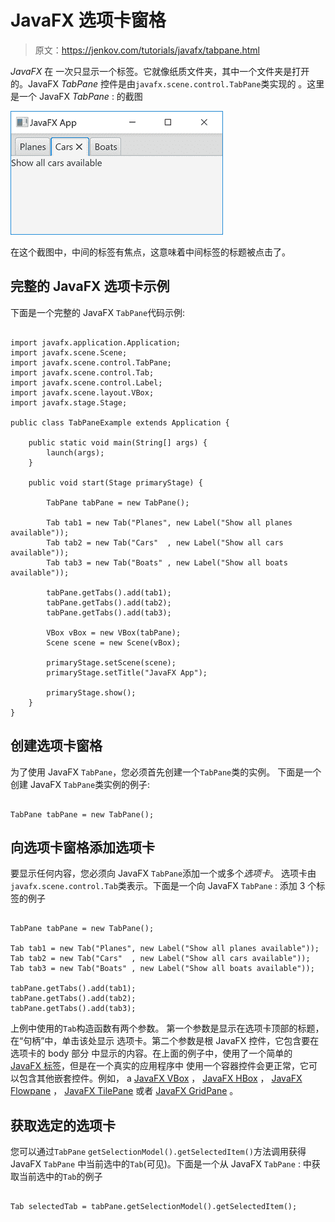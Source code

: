 # JavaFX 选项卡窗格

> 原文：<https://jenkov.com/tutorials/javafx/tabpane.html>

*JavaFX* 在 一次只显示一个标签。它就像纸质文件夹，其中一个文件夹是打开的。JavaFX *TabPane* 控件是由`javafx.scene.control.TabPane`类实现的 。这里是一个 JavaFX *TabPane* : 的截图

![Screenshot of JavaFX TabPane control with 3 tabs added.](img/2907f40bf97ae5681f70df8deecb68ba.png)

在这个截图中，中间的标签有焦点，这意味着中间标签的标题被点击了。

## 完整的 JavaFX 选项卡示例

下面是一个完整的 JavaFX `TabPane`代码示例:

```

import javafx.application.Application;
import javafx.scene.Scene;
import javafx.scene.control.TabPane;
import javafx.scene.control.Tab;
import javafx.scene.control.Label;
import javafx.scene.layout.VBox;
import javafx.stage.Stage;

public class TabPaneExample extends Application {

    public static void main(String[] args) {
        launch(args);
    }

    public void start(Stage primaryStage) {

        TabPane tabPane = new TabPane();

        Tab tab1 = new Tab("Planes", new Label("Show all planes available"));
        Tab tab2 = new Tab("Cars"  , new Label("Show all cars available"));
        Tab tab3 = new Tab("Boats" , new Label("Show all boats available"));

        tabPane.getTabs().add(tab1);
        tabPane.getTabs().add(tab2);
        tabPane.getTabs().add(tab3);

        VBox vBox = new VBox(tabPane);
        Scene scene = new Scene(vBox);

        primaryStage.setScene(scene);
        primaryStage.setTitle("JavaFX App");

        primaryStage.show();
    }
}

```

## 创建选项卡窗格

为了使用 JavaFX `TabPane`，您必须首先创建一个`TabPane`类的实例。 下面是一个创建 JavaFX `TabPane`类实例的例子:

```

TabPane tabPane = new TabPane();

```

## 向选项卡窗格添加选项卡

要显示任何内容，您必须向 JavaFX `TabPane`添加一个或多个*选项卡*。 选项卡由`javafx.scene.control.Tab`类表示。下面是一个向 JavaFX `TabPane` : 添加 3 个标签的例子

```

TabPane tabPane = new TabPane();

Tab tab1 = new Tab("Planes", new Label("Show all planes available"));
Tab tab2 = new Tab("Cars"  , new Label("Show all cars available"));
Tab tab3 = new Tab("Boats" , new Label("Show all boats available"));

tabPane.getTabs().add(tab1);
tabPane.getTabs().add(tab2);
tabPane.getTabs().add(tab3);

```

上例中使用的`Tab`构造函数有两个参数。 第一个参数是显示在选项卡顶部的标题，在“句柄”中，单击该处显示 选项卡。第二个参数是根 JavaFX 控件，它包含要在选项卡的 body 部分 中显示的内容。在上面的例子中，使用了一个简单的 [JavaFX 标签](label.html)，但是在一个真实的应用程序中 使用一个容器控件会更正常，它可以包含其他嵌套控件。例如， a [JavaFX VBox](vbox.html) ， [JavaFX HBox](hbox.html) ， [JavaFX Flowpane](flowpane.html) ， [JavaFX TilePane](tilepane.html) 或者 [JavaFX GridPane](gridpane.html) 。

## 获取选定的选项卡

您可以通过`TabPane` `getSelectionModel().getSelectedItem()`方法调用获得 JavaFX `TabPane` 中当前选中的`Tab`(可见)。下面是一个从 JavaFX `TabPane` : 中获取当前选中的`Tab`的例子

```

Tab selectedTab = tabPane.getSelectionModel().getSelectedItem();

```